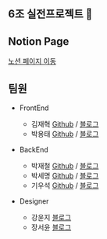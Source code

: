 ## 6조 실전프로젝트 👋

## Notion Page
  [노션 페이지 이동](https://www.notion.so/t-1/99-6-D-1-7426a2b192554898b6c41d2e193b2023)

## 팀원 
- FrontEnd
  * 김재혁 [Github](https://github.com/pol-dev-shinroo) / [블로그](https://junehan-dev.github.io/)
  * 박용태 [Github]() / [블로그]()

- BackEnd
  * 박재철 [Github](https://github.com/reload1bronze) / [블로그]()  
  * 박세명 [Github](https://github.com/diasm3) / [블로그](https://diasm3.github.io)
  * 기우석 [Github](https://github.com/moto4321) / [블로그](https://woooseogi.tistory.com/)

- Designer
  * 강윤지 [블로그]()
  * 장서윤 [블로그]()
